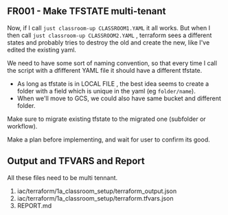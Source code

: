 ## FR001 - Make TFSTATE multi-tenant

Now, if I call `just classroom-up CLASSROOM1.YAML` it all works.
But when I then call `just classroom-up CLASSROOM2.YAML` , terraform sees a different states and probably tries to destroy the old and create the new, like I've edited the existing yaml.

We need to have some sort of naming convention, so that every time I call the script with a dfifferent YAML file it should have a different tfstate.
* As long as tfstate is in LOCAL FILE , the best idea seems to create a folder with a field which is unique in the yaml (eg `folder/name`).
* When we'll move to GCS, we could also have same bucket and different folder.

Make sure to migrate existing tfstate to the migrated one (subfolder or workflow).

Make a plan before implementing, and wait for user to confirm its good.


## Output and TFVARS and Report

All these files need to be multi tennant.

1. iac/terraform/1a_classroom_setup/terraform_output.json
2. iac/terraform/1a_classroom_setup/terraform.tfvars.json
3. REPORT.md
